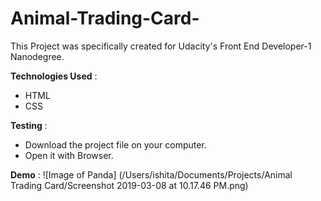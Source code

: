 # Animal-Trading-Card-

This Project was specifically created for Udacity's Front End Developer-1 Nanodegree.

**Technologies Used** :
* HTML
* CSS

**Testing** :
* Download the project file on your computer.
* Open it with Browser.

**Demo** :
![Image of Panda]
(/Users/ishita/Documents/Projects/Animal Trading Card/Screenshot 2019-03-08 at 10.17.46 PM.png)
